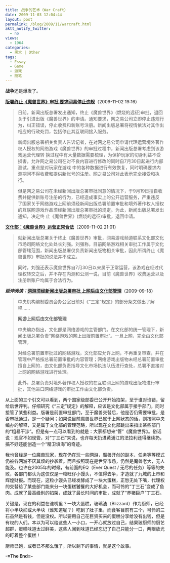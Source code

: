 ```yaml
---
title: 战争的艺术（War Craft）
date: 2009-11-03 12:04:44
layout: post
permalink: /blog/2009/11/warcraft.html
aktt_notify_twitter:
  - no
views:
  - 1964
categories:
  - 黑犬 | Other
tags:
  - Essay
  - Game
  - 游戏
  - 随笔
---
```

**战争**还是爆发了。

[**版署终止《魔兽世界》审批 要求网易停止违规**][1]（2009-11-02 19:16）

> 日前，新闻出版总署发出通知，终止《魔兽世界》(燃烧的远征)审批，退回关于引进出版《魔兽世界》的申请。通知要求，网之易公司立即停止违规行为，纠正错误，停止收费和新账号注册。新闻出版总署将视情依法对其作出相应的行政处罚，包括停止其互联网接入服务。
> 
> 新闻出版总署相关负责人告诉记者，在对网之易公司申请代理运营境外著作权人授权的网络游戏《魔兽世界》的审批过程中，新闻出版总署考虑到该游戏运营代理转 换过程中有大量数据需要梳理，为保护玩家的切身利益不受损害，允许网之易公司在对不良内容进行修改的同时自7月30日起进行内部测试，重点是对玩家在游戏 中的各种数据进行有效恢复，同时明确要求内测期间不得收费和提供新账号的注册。网之易公司对此表示完全接受和执行。
> 
> 但是网之易公司在未经新闻出版总署审批同意的情况下，于9月19日擅自收费并提供新账号注册的行为，已经造成事实上的公开运营服务，严重违反 了国家关于网络游戏上网前须经新闻出版总署前置审批和境外著作权人授权的互联网游戏作品须经新闻出版总署审批的规定。为此，新闻出版总署发出通知，决定终 止《魔兽世界》(燃烧的远征)审批，退回申请。

[**文化部：《魔兽世界》运营正常合法**][2]（2009-11-02 21:01）

> 就新闻出版总署关于终止《魔兽世界》审批，网易游戏频道联系文化部文化市场司网络文化处处长刘强。刘强称，目前网络游戏相关审批工作属于文化部管辖范围，新闻出版总署仅负责新闻出版物相关审批，因此所谓终止《魔兽世界》审批的说法并不成立。
> 
> 同时，刘强还表示魔兽世界自7月30日以来属于正常运营，该游戏在经过代理权转交之后，并不存在内测和公测一说，目前《魔兽世界》收费运营以及注册新账户均属于合法行为。

***延伸阅读：***[**网游须经新闻出版总署审批 上网后由文化部管理**][3]（2009-09-18）

> 中央机构编制委员会办公室日前对《“三定”规定》的部分条文做出了解释……
> 
> **网游上网后由文化部管理**
> 
> 中央编办指出，文化部是网络游戏的主管部门。在文化部的统一管理下，新闻出版总署负责“网络游戏的网上出版前置审批”。一旦上网，完全由文化部管理。
> 
> 对经总署前置审批过的网络游戏，文化部应允许上网，不再重复审查，并在管理中严格按总署前置审批的内容管理；网络游戏出版物未经总署前置审批擅自上网的，由文化部负责指导文化市场执法队伍进行查处，总署不直接对上网的网络游戏进行处理。
> 
> 此外，总署负责对境外著作权人授权的在互联网上网的游戏出版物进行审批，其他进口网络游戏的审批工作由文化部负责。

<!--more-->

从上面的三个引文可以看到，两个国家级部委已公开开始掐架，至于谁对谁错，留给后世评判。仔细研究《“三定”规定》的解释，应该是文化部属于接手部门，同时接管了某些利益。版署是前置审批部门，至于魔兽交替后，他是否仍需要审批，是否审批通过，是一个疑问；如果说目前魔兽世界已属于上网状态的话，则按照中央编办的解释，又是属于文化部的管理范畴，所以现在文化部跳出来指出某些部门的“粗暴干涉”。但是有一点可以看到的就是：大家都想来“管”《魔兽世界》。俗话说：现官不如现管，对“丁三石”来说，也许每天扔进黄浦江的法拉利还得继续扔，搞不好还能创造一个“精卫填海”的奇迹。

我也曾经是一位魔兽玩家，现在仍在玩一些网游，魔兽开创的副本、任务等等模式仍被各网游不厌其烦的抄袭着。而且按照现在是世界市场，仍然是魔兽老大，无人能及。也许在2005年的时候，有前面的EQ（Ever Quest / 无尽的任务）等等的失败，各部门都认为这仅仅是一粒旺仔小馒头，不值得去争，才造就了九城的上市和辉煌财报。而现在，这粒小馒头已经发酵成了一块大蛋糕，正愁无处下嘴，代理权的交替给了某些部门能来分一块蛋糕饕餮的大好机会，而可怜的“丁三石”变成了鱼肉。成就了最高级别的掐架，成就了最长时间的审批，成就了“养猪巨户”丁三石。

关键是，现在的利益在谁嘴里？一块大蛋糕，玻璃渣（Blizzard）作为厨师，已经将小半块抑或大半块（谁知道呢？）吃到了肚子里，而食客目前有三个，可怜的三石虽然是有钱，但是没权。所以要用自己花巨资买来的蛋糕分享给没有出钱，但是有权的人们。本以为可以给这些人一小口，一开心就放过自己，结果玻厨师的厨艺超群，蛋糕味道太过鲜美，这些人闻到味道已经忘记了自己只能分一口，两眼放光的盯着整个蛋糕！

厨师已饱，或者已不那么饿了，所以剩下的事情，就是这个故事。

**-=The End=-**

 [1]: http://www.cnbeta.com/articles/96873.htm
 [2]: http://www.cnbeta.com/articles/96877.htm
 [3]: http://www.chinanews.com.cn/it/it-itxw/news/2009/09-18/1872863.shtml